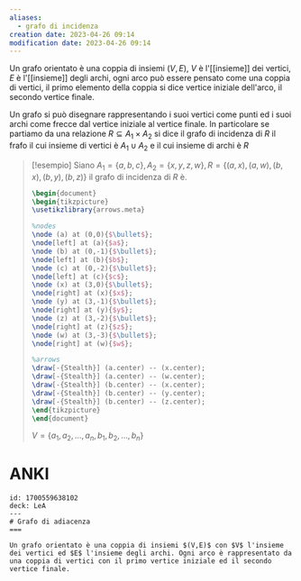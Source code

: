 ```yaml
---
aliases:
  - grafo di incidenza
creation date: 2023-04-26 09:14
modification date: 2023-04-26 09:14
---
```


Un grafo orientato è una coppia di insiemi $(V,E)$, $V$ è l'[[insieme]] dei vertici, $E$ è l'[[insieme]] degli archi, ogni arco può essere pensato come una coppia di vertici, il primo elemento della coppia si dice vertice iniziale dell'arco, il secondo vertice finale.

Un grafo si può disegnare rappresentando i suoi vertici come punti ed i suoi archi come frecce dal vertice iniziale al vertice finale.
In particolare se partiamo da una relazione $R \subseteq A_{1} \times A_{2}$ si dice il grafo di incidenza di $R$ il frafo il cui insieme di vertici è $A_{1} \cup A_{2}$ e il cui insieme di archi è $R$

> [!esempio]
> Siano $A_{1} = \{ a,b,c \}, A_{2} = \{ x,y,z,w \}, R = \{ (a,x),(a,w),(b,x),(b,y),(b,z) \}$ il grafo di incidenza di $R$ è.
> ```tikz
> \begin{document}
> \begin{tikzpicture}
> \usetikzlibrary{arrows.meta}
> 
> %nodes
> \node (a) at (0,0){$\bullet$};
> \node[left] at (a){$a$};
> \node (b) at (0,-1){$\bullet$};
> \node[left] at (b){$b$};
> \node (c) at (0,-2){$\bullet$};
> \node[left] at (c){$c$};
> \node (x) at (3,0){$\bullet$};
> \node[right] at (x){$x$};
> \node (y) at (3,-1){$\bullet$};
> \node[right] at (y){$y$};
> \node (z) at (3,-2){$\bullet$};
> \node[right] at (z){$z$};
> \node (w) at (3,-3){$\bullet$};
> \node[right] at (w){$w$};
> 
> %arrows
> \draw[-{Stealth}] (a.center) -- (x.center);
> \draw[-{Stealth}] (a.center) -- (w.center);
> \draw[-{Stealth}] (b.center) -- (x.center);
> \draw[-{Stealth}] (b.center) -- (y.center);
> \draw[-{Stealth}] (b.center) -- (z.center);
> \end{tikzpicture}
> \end{document}
> ```
>  $V = \{ a_{1},a_{2},\dots,a_{n},b_{1},b_{2},\dots,b_{n} \}$


# ANKI

```anki
id: 1700559638102
deck: LeA
---
# Grafo di adiacenza
===

Un grafo orientato è una coppia di insiemi $(V,E)$ con $V$ l'insieme dei vertici ed $E$ l'insieme degli archi. Ogni arco è rappresentato da una coppia di vertici con il primo vertice iniziale ed il secondo vertice finale.
```


